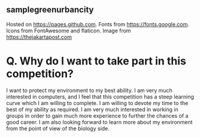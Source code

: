 ## samplegreenurbancity

Hosted on https://pages.github.com. Fonts from https://fonts.google.com. Icons from FontAwesome and flaticon. Image from https://thejakartapost.com
# Q. Why do I want to take part in this competition?
I want to protect my environment to my best ability. I am very much interested in computers, and I feel that this competition has a steep learning curve which I am willing to complete. I am willing to devote my time to the best of my ability as required. I am very much interested in working in groups in order to gain much more experience to further the chances of a good career. I am also looking forward to learn more about my environment from the point of view of the biology side.
